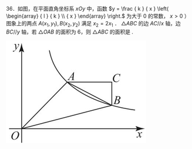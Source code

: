 36．如图，在平面直角坐标系 $x O y$ 中，函数 $y = \frac { k } { x } \left( \begin{array} { l } { k } \\ { x } \end{array} \right.$ 为大于 0 的常数， $x > 0$ ）图象上的两点 $A \big ( x _ { 1 } , y _ { 1 } \big ) , B \big ( x _ { 2 } , y _ { 2 } \big )$ 满足 $x _ { 2 } = 2 x _ { 1 }$ ． ${ \triangle A B C }$ 的边 $A C / / x$ 轴，边 $B C / / y$ 轴，若 ${ \triangle } O A B$ 的面积为 6，则 ${ \triangle A B C }$ 的面积是 .

![](<../../qs_image_DB/专题1-4_一文搞定反比例函数7个模型，13类题型（解析版）_/de6c4e4fba8e7212da7c472b04fbd294a197c99f9851424e428e8b8adaeafa2c.jpg>)
